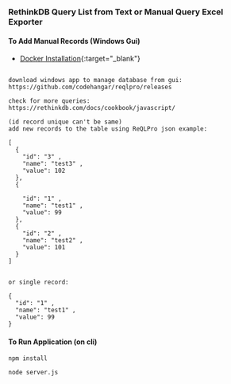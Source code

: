 ### RethinkDB Query List from Text or Manual Query Excel Exporter

#### To Add Manual Records (Windows Gui)

- [Docker Installation](https://hub.docker.com/r/eaeoz/rethinkdb-query-app){:target="\_blank"}

```

download windows app to manage database from gui:
https://github.com/codehangar/reqlpro/releases

check for more queries:
https://rethinkdb.com/docs/cookbook/javascript/

(id record unique can't be same)
add new records to the table using ReQLPro json example:

[
  {
    "id": "3" ,
    "name": "test3" ,
    "value": 102
  },
  {

    "id": "1" ,
    "name": "test1" ,
    "value": 99
  },
  {
    "id": "2" ,
    "name": "test2" ,
    "value": 101
  }
]


or single record:

{
  "id": "1" ,
  "name": "test1" ,
  "value": 99
}

```

#### To Run Application (on cli)

`npm install`

`node server.js`
